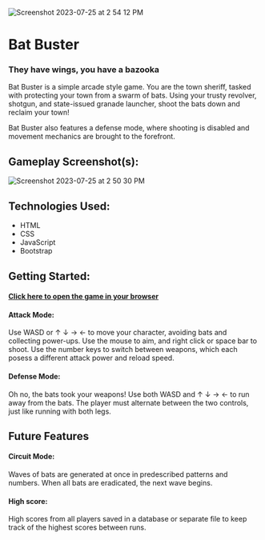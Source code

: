 ![Screenshot 2023-07-25 at 2 54 12 PM](https://github.com/LouisPino/bat-buster/assets/130365689/23edf351-a2bb-48c5-ad82-2df24c9e89d0)
# Bat Buster
### They have wings, you have a bazooka


Bat Buster is a simple arcade style game. You are the town sheriff, tasked with protecting your town from a swarm of bats. Using your trusty revolver, shotgun, and state-issued granade launcher, shoot the bats down and reclaim your town! 

Bat Buster also features a defense mode, where shooting is disabled and movement mechanics are brought to the forefront.


## Gameplay Screenshot(s): 

![Screenshot 2023-07-25 at 2 50 30 PM](https://github.com/LouisPino/bat-buster/assets/130365689/632fde79-2c8d-4c22-ad02-3d615cc0ec66)

## Technologies Used:
- HTML
- CSS
- JavaScript
- Bootstrap 

## Getting Started: 
#### [Click here to open the game in your browser](https://louispino.github.io/bat-hunter-demo/index.html)

#### Attack Mode:
Use WASD or ↑ ↓ → ← to move your character, avoiding bats and collecting power-ups. Use the mouse to aim, and right click or space bar to shoot. Use the number keys to switch between weapons, which each posess a different attack power and reload speed.

#### Defense Mode:
Oh no, the bats took your weapons! Use both WASD and ↑ ↓ → ← to run away from the bats. The player must alternate between the two controls, just like running with both legs.

## Future Features
#### Circuit Mode: 
Waves of bats are generated at once in predescribed patterns and numbers. When all bats are eradicated, the next wave begins.

#### High score: 
High scores from all players saved in a database or separate file to keep track of the highest scores between runs.
